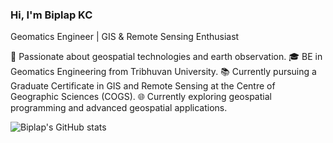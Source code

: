 ### Hi, I'm Biplap KC

Geomatics Engineer | GIS & Remote Sensing Enthusiast

📍 Passionate about geospatial technologies and earth observation.
🎓 BE in Geomatics Engineering from Tribhuvan University.
📚 Currently pursuing a Graduate Certificate in GIS and Remote Sensing at the Centre of Geographic Sciences (COGS).
🌐 Currently exploring geospatial programming and advanced geospatial applications.

![Biplap's GitHub stats](https://github-readme-stats.vercel.app/api?username=biplapkc&show_icons=true&theme=radical)
